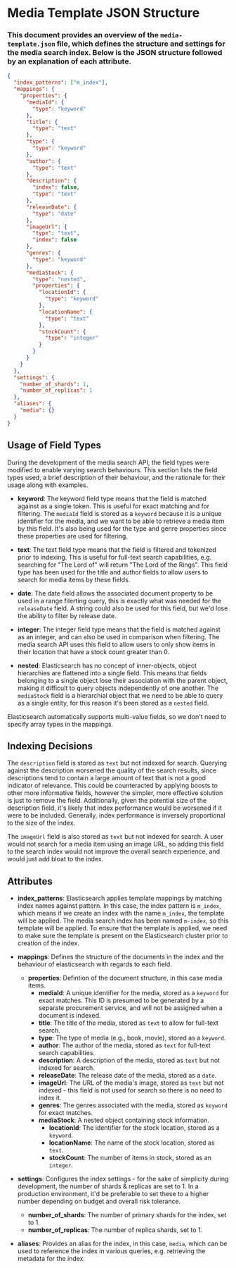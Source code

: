 # Media Template JSON Structure

### This document provides an overview of the `media-template.json` file, which defines the structure and settings for the media search index. Below is the JSON structure followed by an explanation of each attribute.

```json
{
  "index_patterns": ["m_index"],
  "mappings": {
    "properties": {
      "mediaId": {
        "type": "keyword"
      },
      "title": {
        "type": "text"
      },
      "type": {
        "type": "keyword"
      },
      "author": {
        "type": "text"
      },
      "description": {
        "index": false,
        "type": "text"
      },
      "releaseDate": {
        "type": "date"
      },
      "imageUrl": {
        "type": "text",
        "index": false
      },
      "genres": {
        "type": "keyword"
      },
      "mediaStock": {
        "type": "nested",
        "properties": {
          "locationId": {
            "type": "keyword"
          },
          "locationName": {
            "type": "text"
          },
          "stockCount": {
            "type": "integer"
          }
        }
      }
    }
  },
  "settings": {
    "number_of_shards": 1,
    "number_of_replicas": 1
  },
  "aliases": {
    "media": {}
  }
}
```
## Usage of Field Types
During the development of the media search API, the field types were modified to enable varying search behaviours. This section lists the field types used, a brief description of their behaviour, and the rationale for their usage along with examples.

- **keyword**: The keyword field type means that the field is matched against as a single token. This is useful for exact matching and for filtering. The `mediaId` field is stored as a `keyword` because it is a unique identifier for the media, and we want to be able to retrieve a media item by this field. It's also being used for the type and genre properties since these properties are used for filtering.

- **text**: The text field type means that the field is filtered and tokenized prior to indexing. This is useful for full-text search capabilities, e.g. searching for "The Lord of" will return "The Lord of the Rings". This field type has been used for the title and author fields to allow users to search for media items by these fields. 

- **date**: The date field allows the associated document property to be used in a range filerting query, this is exactly what was needed for the `releaseDate` field. A string could also be used for this field, but we'd lose the ability to filter by release date.

- **integer**: The integer field type means that the field is matched against as an integer, and can also be used in comparison when filtering. The media search API uses this field to allow users to only show items in their location that have a stock count greater than 0.

- **nested**: Elasticsearch has no concept of inner-objects, object hierarchies are flattened into a single field. This means that fields belonging to a single object lose their association with the parent object, making it difficult to query objects independently of one another. The `mediaStock` field is a hierarchial object that we need to be able to query as a single entity, for this reason it's been stored as a `nested` field.

Elasticsearch automatically supports multi-value fields, so we don't need to specify array types in the mappings.

## Indexing Decisions

The `description` field is stored as `text` but not indexed for search. Querying against the description worsened the quality of the search results, since descriptions tend to contain a large amount of text that is not a good indicator of relevance. This could be counteracted by applying boosts to other more informative fields, however the simpler, more effective solution is just to remove the field. Additionally, given the potential size of the description field, it's likely that index performance would be worsened if it were to be included. Generally, index performance is inversely proportional to the size of the index.

The `imageUrl` field is also stored as `text` but not indexed for search. A user would not search for a media item using an image URL, so adding this field to the search index would not improve the overall search experience, and would just add bloat to the index.

## Attributes

- **index_patterns**: Elasticsearch applies template mappings by matching index names against pattern. In this case, the index pattern is `m_index`, which means if we create an index with the name `m_index`, the template will be applied. The media search index has been named `m-index`, so this template will be applied. To ensure that the template is applied, we need to make sure the template is present on the Elasticsearch cluster prior to creation of the index.

- **mappings**: Defines the structure of the documents in the index and the behaviour of elasticsearch with regards to each field.
  - **properties**: Defintion of the document structure, in this case media items.
    - **mediaId**: A unique identifier for the media, stored as a `keyword` for exact matches. This ID is presumed to be generated by a separate procurement service, and will not be assigned when a document is indexed.
    - **title**: The title of the media, stored as `text` to allow for full-text search.
    - **type**: The type of media (e.g., book, movie), stored as a `keyword`.
    - **author**: The author of the media, stored as `text` for full-text search capabilities.
    - **description**: A description of the media, stored as `text` but not indexed for search.
    - **releaseDate**: The release date of the media, stored as a `date`.
    - **imageUrl**: The URL of the media's image, stored as `text` but not indexed - this field is not used for search so there is no need to index it.
    - **genres**: The genres associated with the media, stored as `keyword` for exact matches.
    - **mediaStock**: A nested object containing stock information.
      - **locationId**: The identifier for the stock location, stored as a `keyword`.
      - **locationName**: The name of the stock location, stored as `text`.
      - **stockCount**: The number of items in stock, stored as an `integer`.

- **settings**: Configures the index settings - for the sake of simplicity during development, the number of shards & replicas are set to 1. In a production environment, it'd be preferable to set these to a higher number depending on budget and overall risk tolerance.
  - **number_of_shards**: The number of primary shards for the index, set to 1.
  - **number_of_replicas**: The number of replica shards, set to 1.

- **aliases**: Provides an alias for the index, in this case, `media`, which can be used to reference the index in various queries, e.g. retrieving the metadata for the index.
